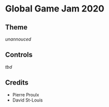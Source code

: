 # Global Game Jam 2020
## Theme
_unannouced_

## Controls
_tbd_

## Credits
- Pierre Proulx
- David St-Louis
